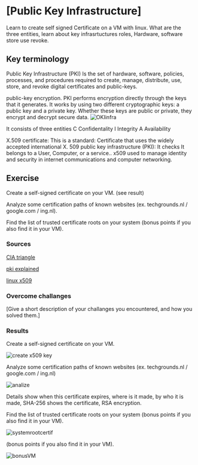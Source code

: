 # [Public Key Infrastructure]
Learn to create self signed Certificate on a VM with linux. 
What are the three entities, learn about key infrasrtuctures roles, Hardware, software store use revoke.

## Key terminology
Public Key Infrastructure (PKI)
Is the set of hardware, software, policies, processes, and procedures required to create, manage, distribute, use, store, and revoke digital certificates and public-keys.

public-key encryption.
PKI performs encryption directly through the keys that it generates. It works by using two different cryptographic keys: a public key and a private key. Whether these keys are public or private, they encrypt and decrypt secure data.
![OKIinfra](../00_includes/PKI%20infra.png)


It consists of three entities
C Confidentality
I Integrity
A Availability

X.509 certificate: This is a standard: Certificate that uses the widely accepted international X. 509 public key infrastructure (PKI):
It checks  It belongs to a User, Computer, or a service.. x509 used to manage identity and security in internet communications and computer networking.

## Exercise
Create a self-signed certificate on your VM. (see result)

Analyze some certification paths of known websites (ex. techgrounds.nl / google.com / ing.nl).

Find the list of trusted certificate roots on your system (bonus points if you also find it in your VM).

### Sources
[CIA triangle](https://www.youtube.com/watch?v=o9JGsIMNq5o)

[pki explained](https://www.youtube.com/watch?v=Z4wMVf0M8-g)

[linux x509](https://devopscube.com/create-self-signed-certificates-openssl/)
 
### Overcome challanges
[Give a short description of your challanges you encountered, and how you solved them.]

### Results
Create a self-signed certificate on your VM.

![create x509 key](../00_includes/x509%20key.png)

Analyze some certification paths of known websites (ex. techgrounds.nl / google.com / ing.nl)

![analize](../00_includes/Analyze%20path.png)

Details show when this certificate expires, where is it made, by who it is made, SHA-256 shows the certificate, RSA encryption. 

Find the list of trusted certificate roots on your system (bonus points if you also find it in your VM).

![systemrootcertif](../00_includes/Systemroots.png)

(bonus points if you also find it in your VM).

![bonusVM](../00_includes/BonusVM.png)




